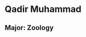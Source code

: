﻿# Qadir Muhammad

## Major: Zoology

<img class="markdownImage" src="./markdownAssetPath/Congrats-from-LBC.png" alt=""/>


